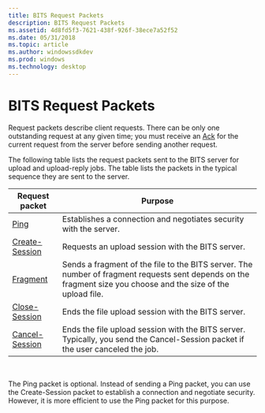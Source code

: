 ```yaml
---
title: BITS Request Packets
description: BITS Request Packets
ms.assetid: 4d8fd5f3-7621-438f-926f-38ece7a52f52
ms.date: 05/31/2018
ms.topic: article
ms.author: windowssdkdev
ms.prod: windows
ms.technology: desktop
---
```


# BITS Request Packets

Request packets describe client requests. There can be only one outstanding request at any given time; you must receive an [Ack](bits-response-packets.md) for the current request from the server before sending another request.

The following table lists the request packets sent to the BITS server for upload and upload-reply jobs. The table lists the packets in the typical sequence they are sent to the server.



| Request packet                       | Purpose                                                                                                                                                        |
|--------------------------------------|----------------------------------------------------------------------------------------------------------------------------------------------------------------|
| [Ping](ping.md)                     | Establishes a connection and negotiates security with the server.                                                                                              |
| [Create-Session](create-session.md) | Requests an upload session with the BITS server.                                                                                                               |
| [Fragment](fragment.md)             | Sends a fragment of the file to the BITS server. The number of fragment requests sent depends on the fragment size you choose and the size of the upload file. |
| [Close-Session](close-session.md)   | Ends the file upload session with the BITS server.                                                                                                             |
| [Cancel-Session](cancel-session.md) | Ends the file upload session with the BITS server. Typically, you send the Cancel-Session packet if the user canceled the job.                                 |



 

The Ping packet is optional. Instead of sending a Ping packet, you can use the Create-Session packet to establish a connection and negotiate security. However, it is more efficient to use the Ping packet for this purpose.

 

 





